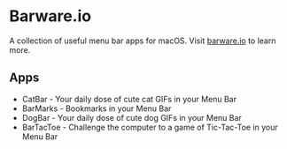 # Barware.io

A collection of useful menu bar apps for macOS. Visit [barware.io](https://barware.io) to learn more.

## Apps

- CatBar - Your daily dose of cute cat GIFs in your Menu Bar
- BarMarks - Bookmarks in your Menu Bar
- DogBar - Your daily dose of cute dog GIFs in your Menu Bar
- BarTacToe - Challenge the computer to a game of Tic-Tac-Toe in your Menu Bar

